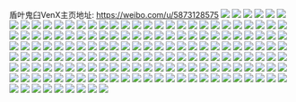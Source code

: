 盾叶鬼臼VenX主页地址: https://weibo.com/u/5873128575 
![](https://wx4.sinaimg.cn/mw2000/006pt32fly1h96v4lymxaj30dh0dh0ts.jpg) 
![](https://wx4.sinaimg.cn/mw2000/006pt32fly1h96v4lourtj30u014044g.jpg) 
![](https://wx4.sinaimg.cn/mw2000/006pt32fly1h96v4p32ssj30u014fair.jpg) 
![](https://wx4.sinaimg.cn/mw2000/006pt32fly1h96v4qf4ukj30u0140dml.jpg) 
![](https://wx4.sinaimg.cn/mw2000/006pt32fly1h96v4mnz1zj30u0140wlz.jpg) 
![](https://wx4.sinaimg.cn/mw2000/006pt32fly1h96v4n7nk2j30u0140n2b.jpg) 
![](https://wx4.sinaimg.cn/mw2000/006pt32fly1h96v4o6u0lj30u0140488.jpg) 
![](https://wx4.sinaimg.cn/mw2000/006pt32fly1h96v4pt7kbj31400u0dnn.jpg) 
![](https://wx4.sinaimg.cn/mw2000/006pt32fly1h96v4qxbxnj30m80lkq6w.jpg) 
![](https://wx4.sinaimg.cn/mw2000/006pt32fly1h8zt1s93snj31400u0wo6.jpg) 
![](https://wx4.sinaimg.cn/mw2000/006pt32fly1h8zt1owselj30u00u0dpu.jpg) 
![](https://wx4.sinaimg.cn/mw2000/006pt32fly1h8zt1n6m4uj30u0140q8d.jpg) 
![](https://wx4.sinaimg.cn/mw2000/006pt32fly1h8zt1qk1t6j31400u0q89.jpg) 
![](https://wx4.sinaimg.cn/mw2000/006pt32fly1h8zt1rl6mfj30u01407dm.jpg) 
![](https://wx4.sinaimg.cn/mw2000/006pt32fly1h8zt1t3io3j30u0140wpc.jpg) 
![](https://wx4.sinaimg.cn/mw2000/006pt32fly1h8zt27trtpj30u0140gqr.jpg) 
![](https://wx4.sinaimg.cn/mw2000/006pt32fly1h8ytjmdeb5j32802z1u0x.jpg) 
![](https://wx4.sinaimg.cn/mw2000/006pt32fly1h8ytjkmsczj31tf1tfqv5.jpg) 
![](https://wx4.sinaimg.cn/mw2000/006pt32fly1h8q9o485xyj30u01b8q82.jpg) 
![](https://wx4.sinaimg.cn/mw2000/006pt32fly1h8q9o3oz10j30u00u00z0.jpg) 
![](https://wx4.sinaimg.cn/mw2000/006pt32fly1h8ifcvfc5kj30u018w7fk.jpg) 
![](https://wx4.sinaimg.cn/mw2000/006pt32fly1h8ifgye9xxj318w0u0at4.jpg) 
![](https://wx4.sinaimg.cn/mw2000/006pt32fly1h8ifcuj9gsj334022vnpe.jpg) 
![](https://wx4.sinaimg.cn/mw2000/006pt32fly1h8btbal5n4j318w0u0gyi.jpg) 
![](https://wx4.sinaimg.cn/mw2000/006pt32fly1h8bs39or2ej31jk2bcnpd.jpg) 
![](https://wx4.sinaimg.cn/mw2000/006pt32fly1h8beq81asnj30gi0fkjru.jpg) 
![](https://wx4.sinaimg.cn/mw2000/006pt32fly1h89k6b1fkrj30sf0lo0wd.jpg) 
![](https://wx4.sinaimg.cn/mw2000/006pt32fly1h89k6apl5jj30w90ij114.jpg) 
![](https://wx4.sinaimg.cn/mw2000/006pt32fly1h7xyrberivj31hc0u07ah.jpg) 
![](https://wx4.sinaimg.cn/mw2000/006pt32fly1h7xyr1kzqxj30ty13ytpf.jpg) 
![](https://wx4.sinaimg.cn/mw2000/006pt32fly1h7xygob7llj30po0huwgq.jpg) 
![](https://wx4.sinaimg.cn/mw2000/006pt32fly1h7xyh3qkdxj30od0k1q5j.jpg) 
![](https://wx4.sinaimg.cn/mw2000/006pt32fly1h7vjqr8rrij31yc0wi1kx.jpg) 
![](https://wx4.sinaimg.cn/mw2000/006pt32fly1h7uk3u0l1gj318w0u0k87.jpg) 
![](https://wx4.sinaimg.cn/mw2000/006pt32fly1h7uk3x16jij318w0u0n6u.jpg) 
![](https://wx4.sinaimg.cn/mw2000/006pt32fly1h7uk3xatahj30nn0sg0z6.jpg) 
![](https://wx4.sinaimg.cn/mw2000/006pt32fly1h7uk3swyjij31jk115atz.jpg) 
![](https://wx4.sinaimg.cn/mw2000/006pt32fly1h7uk3y1d3zj31jk2bc1kx.jpg) 
![](https://wx4.sinaimg.cn/mw2000/006pt32fly1h7tlqxqfozj30et0zj0x3.jpg) 
![](https://wx4.sinaimg.cn/mw2000/006pt32fly1h7tlr7nf5hj31hc1hc7ft.jpg) 
![](https://wx4.sinaimg.cn/mw2000/006pt32fly1h7s9vvwzd7j30u01pvaeb.jpg) 
![](https://wx4.sinaimg.cn/mw2000/006pt32fly1h7mz5xlosoj336c249nph.jpg) 
![](https://wx4.sinaimg.cn/mw2000/006pt32fly1h7mz60dcbdj336c249qv6.jpg) 
![](https://wx4.sinaimg.cn/mw2000/006pt32fly1h7mz63b7kkj324936c4qr.jpg) 
![](https://wx4.sinaimg.cn/mw2000/006pt32fly1h7mz65q9b1j324936c1kz.jpg) 
![](https://wx4.sinaimg.cn/mw2000/006pt32fly1h7mz67tmmqj31v12sju0y.jpg) 
![](https://wx4.sinaimg.cn/mw2000/006pt32fly1h7mz6aai7mj343c64wnpi.jpg) 
![](https://wx4.sinaimg.cn/mw2000/006pt32fly1h7feeagqp6j324a340u0x.jpg) 
![](https://wx4.sinaimg.cn/mw2000/006pt32fly1h7fee3frcfj30nz0v3dh0.jpg) 
![](https://wx4.sinaimg.cn/mw2000/006pt32fly1h7fee2zsfbj334022vtef.jpg) 
![](https://wx4.sinaimg.cn/mw2000/006pt32fly1h7fee3zmu9j30u018w75p.jpg) 
![](https://wx4.sinaimg.cn/mw2000/006pt32fly1h7fee4ixgij30u018wdha.jpg) 
![](https://wx4.sinaimg.cn/mw2000/006pt32fly1h7feeb9ptkj30u018wn97.jpg) 
![](https://wx4.sinaimg.cn/mw2000/006pt32fly1h7fee686ttj30u018wnf9.jpg) 
![](https://wx4.sinaimg.cn/mw2000/006pt32fly1h7fee8g4q8j318w0u00tz.jpg) 
![](https://wx4.sinaimg.cn/mw2000/006pt32fly1h7fee7u9ftj3340273ae6.jpg) 
![](https://wx4.sinaimg.cn/mw2000/006pt32fly1h6oegf5cngj30wi0wiwjy.jpg) 
![](https://wx4.sinaimg.cn/mw2000/006pt32fly1h5v4tyul0gj31hc0u07a5.jpg) 
![](https://wx4.sinaimg.cn/mw2000/006pt32fly1h5v4txb9y4j31hc0u0jy9.jpg) 
![](https://wx4.sinaimg.cn/mw2000/006pt32fly1h5v4u0fd4pj31hc0u0dmy.jpg) 
![](https://wx4.sinaimg.cn/mw2000/006pt32fly1h5v4u29tduj30u01hc7d7.jpg) 
![](https://wx4.sinaimg.cn/mw2000/006pt32fly1h5v4u3o58ej31hc0u079r.jpg) 
![](https://wx4.sinaimg.cn/mw2000/006pt32fly1h5v4u93vy2j31400u0q93.jpg) 
![](https://wx4.sinaimg.cn/mw2000/006pt32fly1h5kgy0wcfuj313u0tun4i.jpg) 
![](https://wx4.sinaimg.cn/mw2000/006pt32fly1h5kgy5g8luj31hc0u0k3f.jpg) 
![](https://wx4.sinaimg.cn/mw2000/006pt32fly1h3ksy1nqqjj31uc1acx6p.jpg) 
![](https://wx4.sinaimg.cn/mw2000/006pt32fly1h3ksy89o5ij31uc1acu0x.jpg) 
![](https://wx4.sinaimg.cn/mw2000/006pt32fly1h3ksxcsbvxj31uc1acu0x.jpg) 
![](https://wx4.sinaimg.cn/mw2000/006pt32fly1h3ksyfo0ijj31uc1acu0x.jpg) 
![](https://wx4.sinaimg.cn/mw2000/006pt32fly1h1uzizum1nj30zk0zkdw4.jpg) 
![](https://wx4.sinaimg.cn/mw2000/006pt32fly1h1uzj19yftj31jk1jkqv5.jpg) 
![](https://wx4.sinaimg.cn/mw2000/006pt32fly1h1uzj25gq8j30ya0yah7g.jpg) 
![](https://wx4.sinaimg.cn/mw2000/006pt32fly1h1uzj2vhl6j31k00vittg.jpg) 
![](https://wx4.sinaimg.cn/mw2000/006pt32fly1h1hddpclmwj334022oqv8.jpg) 
![](https://wx4.sinaimg.cn/mw2000/006pt32fly1h1hddg1nuij334022ox6s.jpg) 
![](https://wx4.sinaimg.cn/mw2000/006pt32fly1h1hd42qh5dj30u01hckhh.jpg) 
![](https://wx4.sinaimg.cn/mw2000/006pt32fly1h1hd85m4pcj31hc0u0tqb.jpg) 
![](https://wx4.sinaimg.cn/mw2000/006pt32fly1h1hd7rqbp2j30u01hcat4.jpg) 
![](https://wx4.sinaimg.cn/mw2000/006pt32fly1h1hd7tkhi6j30u11hch31.jpg) 
![](https://wx4.sinaimg.cn/mw2000/006pt32fly1h1hd7pjz5bj30u01hc7mv.jpg) 
![](https://wx4.sinaimg.cn/mw2000/006pt32fly1h1hd7vszjtj30u01hc1du.jpg) 
![](https://wx4.sinaimg.cn/mw2000/006pt32fly1h1hd7xcqnnj30u01hctnc.jpg) 
![](https://wx4.sinaimg.cn/mw2000/006pt32fly1h1hd7zjryuj30u11hc4k1.jpg) 
![](https://wx4.sinaimg.cn/mw2000/006pt32fly1h1hd81k2h7j31hc0u0wvm.jpg) 
![](https://wx4.sinaimg.cn/mw2000/006pt32fly1h1aw10wiqwj334033vhdv.jpg) 
![](https://wx4.sinaimg.cn/mw2000/006pt32fly1h1aw0y0rmcj31jk11i1kx.jpg) 
![](https://wx4.sinaimg.cn/mw2000/006pt32fly1h1a83clt5lj30wi1ycb29.jpg) 
![](https://wx4.sinaimg.cn/mw2000/006pt32fly1h101thn6qbj30wi1yc7wh.jpg) 
![](https://wx4.sinaimg.cn/mw2000/006pt32fly1h0xlmwr5rwj30wi1ycaep.jpg) 
![](https://wx4.sinaimg.cn/mw2000/006pt32fly1h0xlmy6c7kj31o0280npd.jpg) 
![](https://wx4.sinaimg.cn/mw2000/006pt32fly1h0vikfyx74j33402c0npg.jpg) 
![](https://wx4.sinaimg.cn/mw2000/006pt32fly1h0vikbm6dwj31w02ioqv7.jpg) 
![](https://wx4.sinaimg.cn/mw2000/006pt32fly1h0vikrfo40j34802tckjq.jpg) 
![](https://wx4.sinaimg.cn/mw2000/006pt32fly1gzoqvm9vudj30wi1mg7e7.jpg) 
![](https://wx4.sinaimg.cn/mw2000/006pt32fly1gzoqvijnorj322o33zhdu.jpg) 
![](https://wx4.sinaimg.cn/mw2000/006pt32fly1gzoqvazjiwj33402c0npf.jpg) 
![](https://wx4.sinaimg.cn/mw2000/006pt32fly1gzoi43t8ycj30mo0jogoq.jpg) 
![](https://wx4.sinaimg.cn/mw2000/006pt32fly1gzoi0n3f3gj30wi1yc1kx.jpg) 
![](https://wx4.sinaimg.cn/mw2000/006pt32fly1gzoi4bmqmej30wi0vyq8i.jpg) 
![](https://wx4.sinaimg.cn/mw2000/006pt32fly1gzoi0q4qdgj30wi1yc1kx.jpg) 
![](https://wx4.sinaimg.cn/mw2000/006pt32fly1gzgz4b2epbj318w0u07lh.jpg) 
![](https://wx4.sinaimg.cn/mw2000/006pt32fly1gzgz4c160kj318w0u0aw7.jpg) 
![](https://wx4.sinaimg.cn/mw2000/006pt32fly1gzgz4cwh98j30w00mx443.jpg) 
![](https://wx4.sinaimg.cn/mw2000/006pt32fly1gzgz4ed2ugj318w0u01ap.jpg) 
![](https://wx4.sinaimg.cn/mw2000/006pt32fly1gzgkukegfuj30wi0yan5r.jpg) 
![](https://wx4.sinaimg.cn/mw2000/006pt32fly1gzd9bi52vaj30mi0u0gsr.jpg) 
![](https://wx4.sinaimg.cn/mw2000/006pt32fly1gyxvq79khyj33402c0npd.jpg) 
![](https://wx4.sinaimg.cn/mw2000/006pt32fly1gyxvqe65r9j33402c0qv5.jpg) 
![](https://wx4.sinaimg.cn/mw2000/006pt32fly1gwfzvgxa1cj32c03401kz.jpg) 
![](https://wx4.sinaimg.cn/mw2000/006pt32fly1gwfzvmqbpbj32c0340kjo.jpg) 
![](https://wx4.sinaimg.cn/mw2000/006pt32fly1gwfzvt6abaj32c03407wk.jpg) 
![](https://wx4.sinaimg.cn/mw2000/006pt32fly1gwfzvwqu13j32c03404qq.jpg) 
![](https://wx4.sinaimg.cn/mw2000/006pt32fly1gwfzw13zk2j32c03404qr.jpg) 
![](https://wx4.sinaimg.cn/mw2000/006pt32fly1gwfzw2uunwj30mi0u045v.jpg) 
![](https://wx4.sinaimg.cn/mw2000/006pt32fly1gw7z2jlxw2j31o0280x6p.jpg) 
![](https://wx4.sinaimg.cn/mw2000/006pt32fly1gw7z2lmq5zj3280190npd.jpg) 
![](https://wx4.sinaimg.cn/mw2000/006pt32fly1gw7z2hqfh5j31o02804qq.jpg) 
![](https://wx4.sinaimg.cn/mw2000/006pt32fly1gvxlb67dnuj30u01hcgsz.jpg) 
![](https://wx4.sinaimg.cn/mw2000/006pt32fly1gvxlb6m2xnj30u01hcdpm.jpg) 
![](https://wx4.sinaimg.cn/mw2000/006pt32fly1gvxlb8ou6ij32tc2404qp.jpg) 
![](https://wx4.sinaimg.cn/mw2000/006pt32fly1guxtn7b4s6j60qo1dwju402.jpg) 
![](https://wx4.sinaimg.cn/mw2000/006pt32fly1gul6jro4f8j61hc0u0e2602.jpg) 
![](https://wx4.sinaimg.cn/mw2000/006pt32fly1gul6jzduo3j60u01t0wxa02.jpg) 
![](https://wx4.sinaimg.cn/mw2000/006pt32fly1gul6l9jilej60u0140wjd02.jpg) 
![](https://wx4.sinaimg.cn/mw2000/006pt32fly1gul6lvbkruj60u0140adu02.jpg) 
![](https://wx4.sinaimg.cn/mw2000/006pt32fly1gu2h3t2fxtj30qo0k5di3.jpg) 
![](https://wx4.sinaimg.cn/mw2000/006pt32fly1gu2h4bcz1zj30qo0kj414.jpg) 
![](https://wx4.sinaimg.cn/mw2000/006pt32fly1gu2h597ixbj31sz0u0qde.jpg) 
![](https://wx4.sinaimg.cn/mw2000/006pt32fly1gu1ijyo9nej30zk0k0teg.jpg) 
![](https://wx4.sinaimg.cn/mw2000/006pt32fly1gtx61e58amj30fu0ten4o.jpg) 
![](https://wx4.sinaimg.cn/mw2000/006pt32fly1gtq42d4fgmj30qo0hsq4w.jpg) 
![](https://wx4.sinaimg.cn/mw2000/006pt32fly1gt4xyd1pm4j31400u0jwv.jpg) 
![](https://wx4.sinaimg.cn/mw2000/006pt32fly1gsxxlagr8tj32402tcnpd.jpg) 
![](https://wx4.sinaimg.cn/mw2000/006pt32fly1gsxxlc3o6oj32402tcu0x.jpg) 
![](https://wx4.sinaimg.cn/mw2000/006pt32fly1gsxxldvsldj32402tcx6p.jpg) 
![](https://wx4.sinaimg.cn/mw2000/006pt32fly1gstm7rlb1jj30k05y3txs.jpg) 
![](https://wx4.sinaimg.cn/mw2000/006pt32fly1grx2eyecwqj30j60ipq4k.jpg) 
![](https://wx4.sinaimg.cn/mw2000/006pt32fly1gqrlt2d240j31z41z4kjl.jpg) 
![](https://wx4.sinaimg.cn/mw2000/006pt32fly1gqrlt2zl12j31cp1csu0x.jpg) 
![](https://wx4.sinaimg.cn/mw2000/006pt32fly1gq2rd5hbbkj32tc2404ka.jpg) 
![](https://wx4.sinaimg.cn/mw2000/006pt32fly1gpzspao5w4j30u00u0jtr.jpg) 
![](https://wx4.sinaimg.cn/mw2000/006pt32fly1gpku9zcshkj322o3401l0.jpg) 
![](https://wx4.sinaimg.cn/mw2000/006pt32fly1gpkua0jop2j31hc1404qp.jpg) 
![](https://wx4.sinaimg.cn/mw2000/006pt32fly1gpkua25l60j32tc240kjm.jpg) 
![](https://wx4.sinaimg.cn/mw2000/006pt32fly1gpkua4sokcj32ip1w1x6r.jpg) 
![](https://wx4.sinaimg.cn/mw2000/006pt32fly1gpkua8s6zpj32ip1w1npf.jpg) 
![](https://wx4.sinaimg.cn/mw2000/006pt32fly1gpkuabm42mj32tc240qv6.jpg) 
![](https://wx4.sinaimg.cn/mw2000/006pt32fly1gpkuaden49j31400u0qcv.jpg) 
![](https://wx4.sinaimg.cn/mw2000/006pt32fly1gpkuaj88qaj31w22iqe82.jpg) 
![](https://wx4.sinaimg.cn/mw2000/006pt32fly1gpkubjytzsj30u01t0dtr.jpg) 
![](https://wx4.sinaimg.cn/mw2000/006pt32fly1gpf3utuaewj31401hcnbw.jpg) 
![](https://wx4.sinaimg.cn/mw2000/006pt32fly1gpf3uu2k53j31hc0u0n50.jpg) 
![](https://wx4.sinaimg.cn/mw2000/006pt32fly1gpf3uuw2nlj32tc240qv6.jpg) 
![](https://wx4.sinaimg.cn/mw2000/006pt32fly1gpf3o7e7cnj30qo0rx77s.jpg) 
![](https://wx4.sinaimg.cn/mw2000/006pt32fly1gpf3pv9fy2j30qo0qomza.jpg) 
![](https://wx4.sinaimg.cn/mw2000/006pt32fly1gpf3q460vxj30qo0qmtbx.jpg) 
![](https://wx4.sinaimg.cn/mw2000/006pt32fly1gpbl8c5jl6j30v90p576v.jpg) 
![](https://wx4.sinaimg.cn/mw2000/006pt32fly1gpbl8eimdgj31w02ax4qs.jpg) 
![](https://wx4.sinaimg.cn/mw2000/006pt32fly1gpbl8g009oj32402tcx6p.jpg) 
![](https://wx4.sinaimg.cn/mw2000/006pt32fly1gpbl8jez5jj32tc240e82.jpg) 
![](https://wx4.sinaimg.cn/mw2000/006pt32fly1gpbl8hfqxoj32tc240b2a.jpg) 
![](https://wx4.sinaimg.cn/mw2000/006pt32fly1gpbl8lsi4fj31z41hc7wj.jpg) 
![](https://wx4.sinaimg.cn/mw2000/006pt32fly1gpbl8nh0y7j32402tcu0y.jpg) 
![](https://wx4.sinaimg.cn/mw2000/006pt32fly1gpbl8pdup9j32tc240qv5.jpg) 
![](https://wx4.sinaimg.cn/mw2000/006pt32fly1gpbl8t45lfj33k02o07wm.jpg) 
